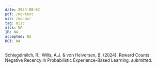 ```yaml
---
date: 2024-08-02
pdf: /no-text
osr: /no-osr
tag: misc
alcs: NA
IR: NA
accepted: NA 
DOI: NA
---
```


Schlegelmilch, R., Wills, A.J. &  von Helversen, B. (2024). Reward Counts: Negative Recency in Probabilistic Experience-Based Learning. _submitted_. 
